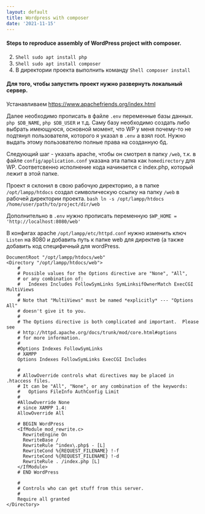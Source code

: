 ```yaml
---
layout: default
title: Wordpress with composer
date: '2021-11-15'
---
```

#### Steps to reproduce assembly of WordPress project with composer.

2. `Shell sudo apt install php`
3. `Shell sudo apt install composer`
4. В директории проекта выполнить команду `Shell composer install`

#### Для того, чтобы запустить проект нужно развернуть локальный сервер.

Устанавливаем https://www.apachefriends.org/index.html

Далее необходимо прописать в файле `.env` переменные базы данных. `php $DB_NAME`, `php $DB_USER` и т.д.
Саму базу необходимо создать либо выбрать имеющуюся, основной момент, что WP у меня почему-то не подтянул пользователя,
которого я указал в `.env` а взял root. Нужно выдать этому пользователю полные права на созданную бд.

Следующий шаг - указать apache, чтобы он смотрел в папку `/web`, т.к. в файле `config/application.conf` указана эта
папка как `homedirectory` для WP. Соответсвенно исполнение кода начинается с index.php, который лежит в этой папке.

Проект я склонил в свою рабочую директорию, а в папке `/opt/lampp/htdocs` создал символическую ссылку на папку `/web` в
рабочей директории проекта.
``bash ln -s /opt/lampp/htdocs /home/user/path/to/project/dir/web``

Дополнительно в `.env` нужно прописать переменную `$WP_HOME = 'http://localhost:8080/web'`

В конфигах apache `/opt/lampp/etc/httpd.conf` нужно изменить ключ `Listen` на 8080 и добавить путь к папке web для
директив (а также добавить код специфичный для wordPress.
```
DocumentRoot "/opt/lampp/htdocs/web"
<Directory "/opt/lampp/htdocs/web">
    #
    # Possible values for the Options directive are "None", "All",
    # or any combination of:
    #   Indexes Includes FollowSymLinks SymLinksifOwnerMatch ExecCGI MultiViews
    #
    # Note that "MultiViews" must be named *explicitly* --- "Options All"
    # doesn't give it to you.
    #
    # The Options directive is both complicated and important.  Please see
    # http://httpd.apache.org/docs/trunk/mod/core.html#options
    # for more information.
    #
    #Options Indexes FollowSymLinks
    # XAMPP
    Options Indexes FollowSymLinks ExecCGI Includes

    #
    # AllowOverride controls what directives may be placed in .htaccess files.
    # It can be "All", "None", or any combination of the keywords:
    #   Options FileInfo AuthConfig Limit
    #
    #AllowOverride None
    # since XAMPP 1.4:
    AllowOverride All

    # BEGIN WordPress
    <IfModule mod_rewrite.c>
      RewriteEngine On
      RewriteBase /
      RewriteRule ^index\.php$ - [L]
      RewriteCond %{REQUEST_FILENAME} !-f
      RewriteCond %{REQUEST_FILENAME} !-d
      RewriteRule . /index.php [L]
    </IfModule>
    # END WordPress

    #
    # Controls who can get stuff from this server.
    #
    Require all granted
</Directory>
```
